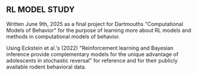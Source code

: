 ## RL MODEL STUDY
Written June 9th, 2025 as a final project for Dartmouths "Computational Models of Behavior" for the purpose of learning more about RL models and methods in computational models of behavior. 

Using Eckstein et al.'s (2022) "Reinforcement learning and Bayesian inference provide complementary models for the unique 
advantage of adolescents in stochastic reversal" for reference and for their publicly available rodent behavioral data. 
